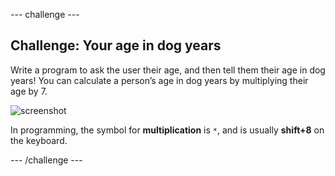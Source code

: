 --- challenge ---
## Challenge: Your age in dog years
Write a program to ask the user their age, and then tell them their age in dog years! You can calculate a person’s age in dog years by multiplying their age by 7.

![screenshot](images/me-dog-years.png)

In programming, the symbol for __multiplication__ is `*`, and is usually __shift+8__ on the keyboard.




--- /challenge ---